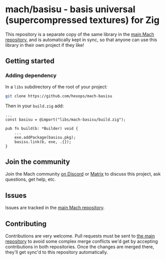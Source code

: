 # mach/basisu - basis universal (supercompressed textures) for Zig

This repository is a separate copy of the same library in the [main Mach repository](https://github.com/hexops/mach), and is automatically kept in sync, so that anyone can use this library in their own project if they like!

## Getting started

### Adding dependency

In a `libs` subdirectory of the root of your project:

```sh
git clone https://github.com/hexops/mach-basisu
```

Then in your `build.zig` add:

```zig
...
const basisu = @import("libs/mach-basisu/build.zig");

pub fn build(b: *Builder) void {
    ...
    exe.addPackage(basisu.pkg);
    basisu.link(b, exe, .{});
}
```

## Join the community

Join the Mach community [on Discord](https://discord.gg/XNG3NZgCqp) or [Matrix](https://matrix.to/#/#hexops:matrix.org) to discuss this project, ask questions, get help, etc.

## Issues

Issues are tracked in the [main Mach repository](https://github.com/hexops/mach/issues?q=is%3Aissue+is%3Aopen+label%3Abasisu).

## Contributing

Contributions are very welcome. Pull requests must be sent to [the main repository](https://github.com/hexops/mach/tree/main/libs/basisu) to avoid some complex merge conflicts we'd get by accepting contributions in both repositories. Once the changes are merged there, they'll get sync'd to this repository automatically.

